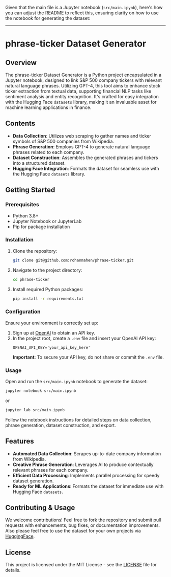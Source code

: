 Given that the main file is a Jupyter notebook (`src/main.ipynb`), here's how you can adjust the README to reflect this, ensuring clarity on how to use the notebook for generating the dataset:

---

# phrase-ticker Dataset Generator

## Overview

The phrase-ticker Dataset Generator is a Python project encapsulated in a Jupyter notebook, designed to link S&P 500 company tickers with relevant natural language phrases. Utilizing GPT-4, this tool aims to enhance stock ticker extraction from textual data, supporting financial NLP tasks like sentiment analysis and entity recognition. It's crafted for easy integration with the Hugging Face `datasets` library, making it an invaluable asset for machine learning applications in finance.

## Contents

- **Data Collection**: Utilizes web scraping to gather names and ticker symbols of S&P 500 companies from Wikipedia.
- **Phrase Generation**: Employs GPT-4 to generate natural language phrases related to each company.
- **Dataset Construction**: Assembles the generated phrases and tickers into a structured dataset.
- **Hugging Face Integration**: Formats the dataset for seamless use with the Hugging Face `datasets` library.

## Getting Started

### Prerequisites

- Python 3.8+
- Jupyter Notebook or JupyterLab
- Pip for package installation

### Installation

1. Clone the repository:
   ```sh
   git clone git@github.com:rohanmahen/phrase-ticker.git
   ```
2. Navigate to the project directory:
   ```sh
   cd phrase-ticker
   ```
3. Install required Python packages:
   ```sh
   pip install -r requirements.txt
   ```

### Configuration

Ensure your environment is correctly set up:

1. Sign up at [OpenAI](https://openai.com/) to obtain an API key.
2. In the project root, create a `.env` file and insert your OpenAI API key:
   ```
   OPENAI_API_KEY='your_api_key_here'
   ```
   **Important:** To secure your API key, do not share or commit the `.env` file.

### Usage

Open and run the `src/main.ipynb` notebook to generate the dataset:

```sh
jupyter notebook src/main.ipynb
```

or

```sh
jupyter lab src/main.ipynb
```

Follow the notebook instructions for detailed steps on data collection, phrase generation, dataset construction, and export.

## Features

- **Automated Data Collection**: Scrapes up-to-date company information from Wikipedia.
- **Creative Phrase Generation**: Leverages AI to produce contextually relevant phrases for each company.
- **Efficient Data Processing**: Implements parallel processing for speedy dataset generation.
- **Ready for ML Applications**: Formats the dataset for immediate use with Hugging Face `datasets`.

## Contributing & Usage

We welcome contributions! Feel free to fork the repository and submit pull requests with enhancements, bug fixes, or documentation improvements. Also please feel free to use the dataset for your own projects via [HuggingFace](https://huggingface.co/datasets/rohanmahen/phrase-ticker).

## License

This project is licensed under the MIT License - see the [LICENSE](LICENSE) file for details.
